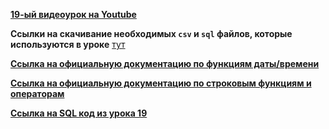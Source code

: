 [**19-ый видеоурок на Youtube**](https://youtu.be/OZ9fxM7lMXs)

**Ccылки на скачивание необходимых `csv`  и `sql` файлов, которые используются в уроке** [тут](https://disk.yandex.ru/d/j0QD4lCaLxiaMA)

[**Cсылка на официальную документацию по функциям даты/времени**](https://postgrespro.ru/docs/postgrespro/13/functions-datetime)

[**Cсылка на официальную документацию по cтроковым функциям и операторам**](https://postgrespro.ru/docs/postgrespro/13/functions-string)

[**Ссылка на SQL код из урока 19**](/Module2/L-19/SQLfiles/SQL%20код%20из%20урока%2019.sql)




